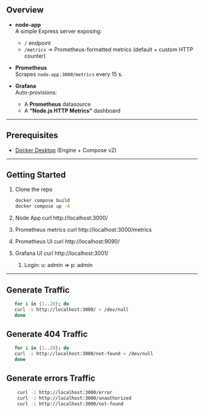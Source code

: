 ## Overview

- **node-app**  
  A simple Express server exposing:
    - `/` endpoint
    - `/metrics` → Prometheus-formatted metrics (default + custom HTTP counter)

- **Prometheus**  
  Scrapes `node-app:3000/metrics` every 15 s.

- **Grafana**  
  Auto-provisions:
    - A **Prometheus** datasource
    - A **“Node.js HTTP Metrics”** dashboard

---

## Prerequisites

- [Docker Desktop](https://www.docker.com/products/docker-desktop) (Engine + Compose v2)

---

## Getting Started

1. Clone the repo
   ```bash
   docker compose build
   docker compose up -d
   ```

2. Node App
   curl http://localhost:3000/

3. Prometheus metrics
   curl http://localhost:3000/metrics

4. Prometheus UI
   curl http://localhost:9090/

5. Grafana UI
   curl http://localhost:3001/
    1. Login: u: admin => p: admin

---

## Generate Traffic

```bash
   for i in {1..20}; do
   curl -s http://localhost:3000/ > /dev/null
   done 
```
## Generate 404 Traffic

```bash
   for i in {1..20}; do
   curl -i http://localhost:3000/not-found > /dev/null
   done 
```

## Generate errors Traffic

```bash
    curl -i http://localhost:3000/error
    curl -i http://localhost:3000/unauthorized
    curl -i http://localhost:3000/not-found
```
